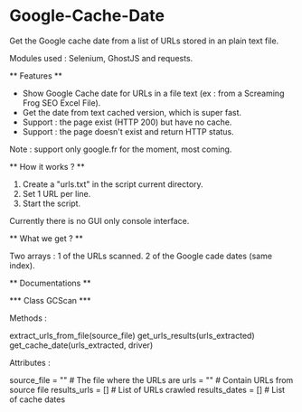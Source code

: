 # Google-Cache-Date
Get the Google cache date from a list of URLs stored in an plain text file.

Modules used : Selenium, GhostJS and requests.

** Features **

- Show Google Cache date for URLs in a file text (ex : from a Screaming Frog SEO Excel File).
- Get the date from text cached version, which is super fast.
- Support : the page exist (HTTP 200) but have no cache.
- Support : the page doesn't exist and return HTTP status.

Note : support only google.fr for the moment, most coming.

** How it works ? **

1. Create a "urls.txt" in the script current directory.
2. Set 1 URL per line.
3. Start the script.

Currently there is no GUI only console interface.

** What we get ? **

Two arrays :
1 of the URLs scanned.
2 of the Google cade dates (same index).

** Documentations **

*** Class GCScan ***

Methods :

extract_urls_from_file(source_file)
get_urls_results(urls_extracted)
get_cache_date(urls_extracted, driver)

Attributes :

source_file = ""  # The file where the URLs are
urls = ""  # Contain URLs from source file
results_urls = []  # List of URLs crawled
results_dates = []  # List of cache dates
